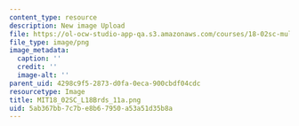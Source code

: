 ```yaml
---
content_type: resource
description: New image Upload
file: https://ol-ocw-studio-app-qa.s3.amazonaws.com/courses/18-02sc-multivariable-calculus-fall-2010/5ab367bb7c7be8b67950a53a51d35b8a_MIT18_02SC_L18Brds_11a.png
file_type: image/png
image_metadata:
  caption: ''
  credit: ''
  image-alt: ''
parent_uid: 4298c9f5-2873-d0fa-0eca-900cbdf04cdc
resourcetype: Image
title: MIT18_02SC_L18Brds_11a.png
uid: 5ab367bb-7c7b-e8b6-7950-a53a51d35b8a
---
```

